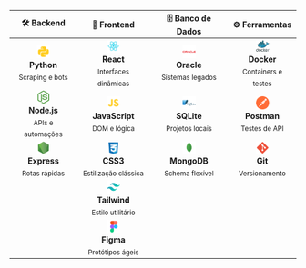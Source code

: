 <table style="width:100%; text-align:center;">
  <thead>
    <tr>
      <th>🛠️ <strong>Backend</strong></th>
      <th>🎨 <strong>Frontend</strong></th>
      <th>🗄️ <strong>Banco de Dados</strong></th>
      <th>⚙️ <strong>Ferramentas</strong></th>
    </tr>
  </thead>
  <tbody>
    <tr>
      <td><img src="icons/python.svg" width="23"><br><strong>Python</strong><br><sub>Scraping e bots</sub></td>
      <td><img src="icons/react.svg" width="23"><br><strong>React</strong><br><sub>Interfaces dinâmicas</sub></td>
      <td><img src="icons/oracle.svg" width="23"><br><strong>Oracle</strong><br><sub>Sistemas legados</sub></td>
      <td><img src="icons/docker.svg" width="23"><br><strong>Docker</strong><br><sub>Containers e testes</sub></td>
    </tr>
    <tr>
      <td><img src="icons/nodejs.svg" width="23"><br><strong>Node.js</strong><br><sub>APIs e automações</sub></td>
      <td><img src="icons/javascript.svg" width="23"><br><strong>JavaScript</strong><br><sub>DOM e lógica</sub></td>
      <td><img src="icons/sqlite.svg" width="23"><br><strong>SQLite</strong><br><sub>Projetos locais</sub></td>
      <td><img src="icons/postman.svg" width="23"><br><strong>Postman</strong><br><sub>Testes de API</sub></td>
    </tr>
    <tr>
      <td><img src="icons/express.svg" width="23"><br><strong>Express</strong><br><sub>Rotas rápidas</sub></td>
      <td><img src="icons/css.svg" width="23"><br><strong>CSS3</strong><br><sub>Estilização clássica</sub></td>
      <td><img src="icons/mongo.svg" width="23"><br><strong>MongoDB</strong><br><sub>Schema flexível</sub></td>
      <td><img src="icons/git.svg" width="23"><br><strong>Git</strong><br><sub>Versionamento</sub></td>
    </tr>
    <tr>
      <td></td>
      <td><img src="icons/tailwindcss.svg" width="23"><br><strong>Tailwind</strong><br><sub>Estilo utilitário</sub></td>
      <td></td>
      <td></td>
    </tr>
    <tr>
      <td></td>
      <td><img src="icons/figma.svg" width="23"><br><strong>Figma</strong><br><sub>Protótipos ágeis</sub></td>
      <td></td>
      <td></td>
    </tr>
  </tbody>
</table>
